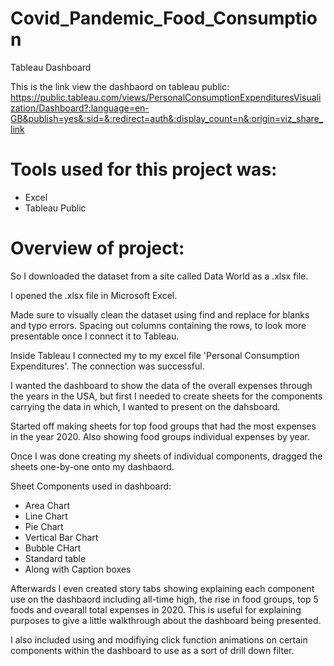 # Covid_Pandemic_Food_Consumption
Tableau Dashboard 



This is the link view the dashbaord on tableau public:
https://public.tableau.com/views/PersonalConsumptionExpendituresVisualization/Dashboard?:language=en-GB&publish=yes&:sid=&:redirect=auth&:display_count=n&:origin=viz_share_link




# Tools used for this project was:

- Excel
- Tableau Public


# Overview of project:

So I downloaded the dataset from a site called Data World as a .xlsx file.

I opened the .xlsx file in Microsoft Excel.

Made sure to visually clean the dataset using find and replace for blanks and typo errors.
Spacing out columns containing the rows, to look more presentable once I connect it to Tableau. 


Inside Tableau I connected my to my excel file 'Personal Consumption Expenditures'.
The connection was successful. 

I wanted the dashboard to show the data of the overall expenses through the years in the USA, 
but first I needed to create sheets for the components carrying the data in which, I wanted to present on the dahsboard. 

Started off making sheets for top food groups that had the most expenses in the year 2020. Also showing food groups individual expenses by year.

Once I was done creating my sheets of individual components, dragged the sheets one-by-one onto my dashbaord.

Sheet Components used in dashboard:

- Area Chart
- Line Chart
- Pie Chart
- Vertical Bar Chart
- Bubble CHart
- Standard table
- Along with Caption boxes


Afterwards I even created story tabs showing explaining each component use on the dashbaord including all-time high,
the rise in food groups, top 5 foods and ovearall total expenses in 2020. 
This is useful for explaining purposes to give a little walkthrough about the dashboard being presented. 

I also included using and modifiying click function animations on certain components within the dashboard to use as a sort of drill down filter.

